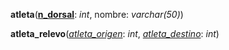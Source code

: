 **atleta**(**<u>n_dorsal</u>**: _int_, nombre: _varchar(50)_)

**atleta_relevo**(_<u>atleta_origen</u>_: _int_, _<u>atleta_destino</u>_: _int_)
